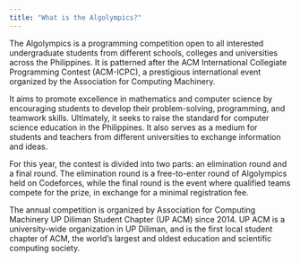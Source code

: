 ```yaml
---
title: "What is the Algolympics?"
---
```


The Algolympics is a programming competition open to all interested undergraduate students from different schools, colleges and universities across the Philippines.  It is patterned after the ACM International Collegiate Programming Contest (ACM-ICPC), a prestigious international event organized by the Association for Computing Machinery. 

It aims to promote excellence in mathematics and computer science by encouraging students to develop their problem-solving, programming, and teamwork skills. Ultimately, it seeks to raise the standard for computer science education in the Philippines. It also serves as a medium for students and teachers from different universities to exchange information and ideas. 

For this year, the contest is divided into two parts: an elimination round and a final round. The elimination round is a free-to-enter round of Algolympics held on Codeforces, while the final round is the event where qualified teams compete for the prize, in exchange for a minimal registration fee.

The annual competition is organized  by Association for Computing Machinery UP Diliman Student Chapter (UP ACM) since 2014. UP ACM is a university-wide organization in UP Diliman, and is the first local student chapter of ACM, the world’s largest and oldest education and scientific computing society.